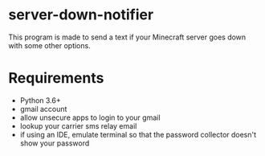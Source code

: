 # server-down-notifier
This program is made to send a text if your Minecraft server goes down with some other options.
# Requirements
- Python 3.6+
- gmail account
- allow unsecure apps to login to your gmail
- lookup your carrier sms relay email
- if using an IDE, emulate terminal so that the password collector doesn't show your password
